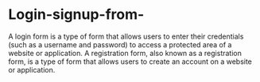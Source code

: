 # Login-signup-from-
A login form is a type of form that allows users to enter their credentials (such as a username and password) to access a protected area of a website or application. A registration form, also known as a registration form, is a type of form that allows users to create an account on a website or application. 
